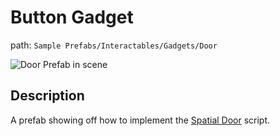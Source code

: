 # Button Gadget

path: `Sample Prefabs/Interactables/Gadgets/Door`

![Door Prefab in scene](~/Media/Manual/Gadgets/DoorGadgetScene.png)

## Description
A prefab showing off how to implement the [Spatial Door](~/Manual/Interaction/SpatialDoor.md) script.